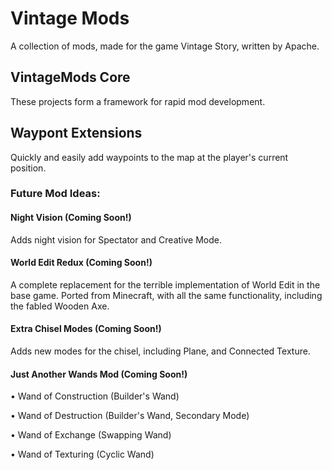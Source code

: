 # Vintage Mods

A collection of mods, made for the game Vintage Story, written by Apache.

## VintageMods Core

These projects form a framework for rapid mod development.

## Waypont Extensions

Quickly and easily add waypoints to the map at the player's current position.

### Future Mod Ideas: 

#### Night Vision (Coming Soon!)

Adds night vision for Spectator and Creative Mode.

#### World Edit Redux (Coming Soon!)

A complete replacement for the terrible implementation of World Edit in the base game.
Ported from Minecraft, with all the same functionality, including the fabled Wooden Axe.

#### Extra Chisel Modes (Coming Soon!)

Adds new modes for the chisel, including Plane, and Connected Texture.

#### Just Another Wands Mod (Coming Soon!)

 • Wand of Construction (Builder's Wand)

 • Wand of Destruction (Builder's Wand, Secondary Mode)

 • Wand of Exchange (Swapping Wand)

 • Wand of Texturing (Cyclic Wand)
